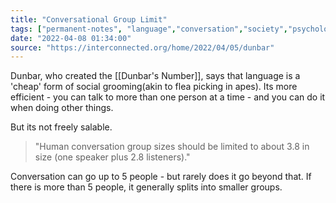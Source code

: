```yaml
---
title: "Conversational Group Limit"
tags: ["permanent-notes", "language","conversation","society","psychology" ]
date: "2022-04-08 01:34:00"
source: "https://interconnected.org/home/2022/04/05/dunbar"
---
```


Dunbar, who created the [[Dunbar's Number]], says that language is a 'cheap' form of social grooming(akin to flea picking in apes). Its more efficient - you can talk to more than one person at a time - and you can do it when doing other things.

But its not freely salable. 

> "Human conversation group sizes should be limited to about 3.8 in size (one speaker plus 2.8 listeners)."

Conversation can go up to 5 people - but rarely does it go beyond that. If there is more than 5 people, it generally splits into smaller groups.
